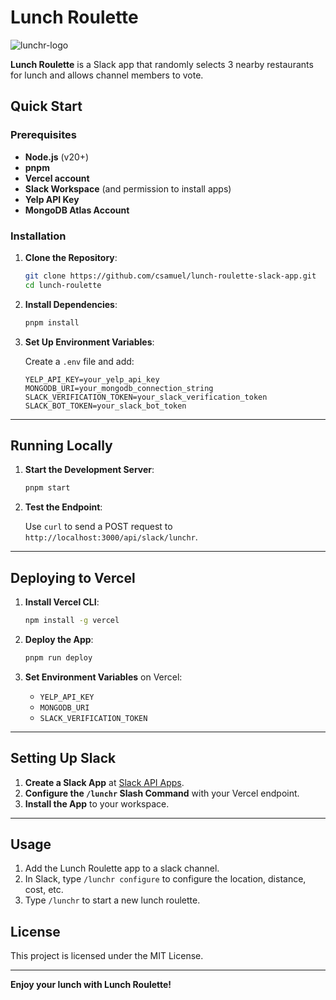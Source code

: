 # Lunch Roulette
![lunchr-logo](https://github.com/user-attachments/assets/f2cf34ac-6f3f-4e5b-a20d-0dac11a73603) 

**Lunch Roulette** is a Slack app that randomly selects 3 nearby restaurants for lunch and allows channel members to vote.

## Quick Start

### Prerequisites

- **Node.js** (v20+)
- **pnpm**
- **Vercel account**
- **Slack Workspace** (and permission to install apps)
- **Yelp API Key**
- **MongoDB Atlas Account**

### Installation

1. **Clone the Repository**:

   ```bash
   git clone https://github.com/csamuel/lunch-roulette-slack-app.git
   cd lunch-roulette
   ```

2. **Install Dependencies**:

   ```bash
   pnpm install
   ```

3. **Set Up Environment Variables**:

   Create a `.env` file and add:

   ```dotenv
   YELP_API_KEY=your_yelp_api_key
   MONGODB_URI=your_mongodb_connection_string
   SLACK_VERIFICATION_TOKEN=your_slack_verification_token
   SLACK_BOT_TOKEN=your_slack_bot_token
   ```

---

## Running Locally

1. **Start the Development Server**:

   ```bash
   pnpm start
   ```

2. **Test the Endpoint**:

   Use `curl` to send a POST request to `http://localhost:3000/api/slack/lunchr`.

---

## Deploying to Vercel

1. **Install Vercel CLI**:

   ```bash
   npm install -g vercel
   ```

2. **Deploy the App**:

   ```bash
   pnpm run deploy
   ```

3. **Set Environment Variables** on Vercel:

   - `YELP_API_KEY`
   - `MONGODB_URI`
   - `SLACK_VERIFICATION_TOKEN`

---

## Setting Up Slack

1. **Create a Slack App** at [Slack API Apps](https://api.slack.com/apps).
2. **Configure the `/lunchr` Slash Command** with your Vercel endpoint.
3. **Install the App** to your workspace.

---

## Usage

1. Add the Lunch Roulette app to a slack channel.
2. In Slack, type `/lunchr configure` to configure the location, distance, cost, etc.
3. Type `/lunchr` to start a new lunch roulette.


## License

This project is licensed under the MIT License.

---

**Enjoy your lunch with Lunch Roulette!**
